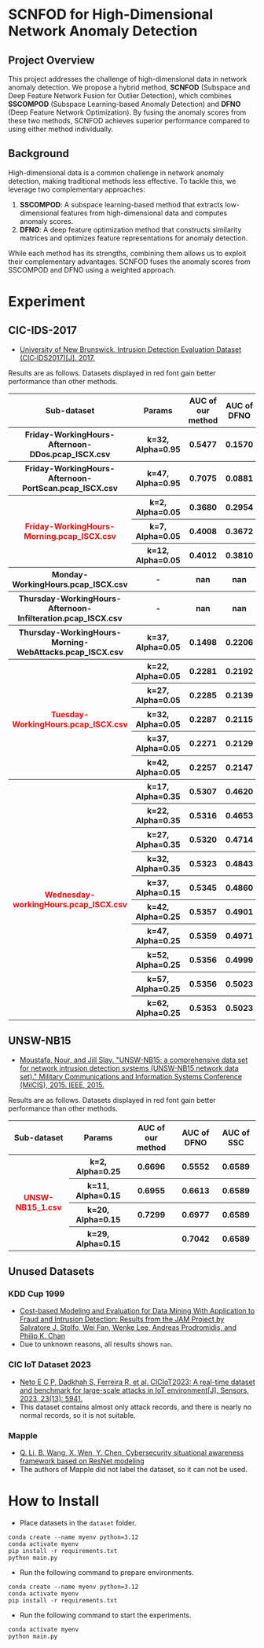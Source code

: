 #  SCNFOD for High-Dimensional Network Anomaly Detection

## Project Overview

This project addresses the challenge of high-dimensional data in network anomaly detection. We propose a hybrid method, **SCNFOD** (Subspace and Deep Feature Network Fusion for Outlier Detection), which combines **SSCOMPOD** (Subspace Learning-based Anomaly Detection) and **DFNO** (Deep Feature Network Optimization). By fusing the anomaly scores from these two methods, SCNFOD achieves superior performance compared to using either method individually.

## Background

High-dimensional data is a common challenge in network anomaly detection, making traditional methods less effective. To tackle this, we leverage two complementary approaches:

1. **SSCOMPOD**: A subspace learning-based method that extracts low-dimensional features from high-dimensional data and computes anomaly scores.
2. **DFNO**: A deep feature optimization method that constructs similarity matrices and optimizes feature representations for anomaly detection.

While each method has its strengths, combining them allows us to exploit their complementary advantages. SCNFOD fuses the anomaly scores from SSCOMPOD and DFNO using a weighted approach.


# Experiment
## CIC-IDS-2017
- [University of New Brunswick. Intrusion Detection Evaluation Dataset (CIC‐IDS2017)[J]. 2017.](https://www.unb.ca/cic/datasets/ids-2017.html)

Results are as follows. Datasets displayed in red font gain better performance than other methods.
<table>
    <tr>
        <th>Sub-dataset</th>
        <th>Params</th>
        <th>AUC of our method</th>
        <th>AUC of DFNO</th>
        <th>AUC of SSC</th>
    </tr>
    <tr>
        <th>Friday-WorkingHours-Afternoon-DDos.pcap_ISCX.csv</th>
        <th>k=32, Alpha=0.95</th>
        <th>0.5477</th>
        <th>0.1570</th>
        <th>0.5483</th>
    </tr>
    <tr>
        <th>Friday-WorkingHours-Afternoon-PortScan.pcap_ISCX.csv</th>
        <th>k=47, Alpha=0.95</th>
        <th>0.7075</th>
        <th>0.0881</th>
        <th>0.7078</th>
    </tr>
    <tr>
        <th rowspan="3"><span style="color:red">Friday-WorkingHours-Morning.pcap_ISCX.csv</span></th>
        <th>k=2, Alpha=0.05</th>
        <th>0.3680</th>
        <th>0.2954</th>
        <th>0.3560</th>
    </tr>
    <tr>
        <th>k=7, Alpha=0.05</th>
        <th>0.4008</th>
        <th>0.3672</th>
        <th>0.3560</th>
    </tr>
    <tr>
        <th>k=12, Alpha=0.05</th>
        <th>0.4012</th>
        <th>0.3810</th>
        <th>0.3560</th>
    </tr>
    <tr>
        <th>Monday-WorkingHours.pcap_ISCX.csv</th>
        <th>-</th>
        <th>nan</th>
        <th>nan</th>
        <th>nan</th>
    </tr>
    <tr>
        <th>Thursday-WorkingHours-Afternoon-Infilteration.pcap_ISCX.csv</th>
        <th>-</th>
        <th>nan</th>
        <th>nan</th>
        <th>nan</th>
    </tr>
    <tr>
        <th>Thursday-WorkingHours-Morning-WebAttacks.pcap_ISCX.csv</th>
        <th>k=37, Alpha=0.05</th>
        <th>0.1498</th>
        <th>0.2206</th>
        <th>0.0655</th>
    </tr>
    <tr>
        <th rowspan="5"><span style="color:red">Tuesday-WorkingHours.pcap_ISCX.csv</span></th>
        <th>k=22, Alpha=0.05</th>
        <th>0.2281</th>
        <th>0.2192</th>
        <th>0.2188</th>
    </tr>
    <tr>
        <th>k=27, Alpha=0.05</th>
        <th>0.2285</th>
        <th>0.2139</th>
        <th>0.2188</th>
    </tr>
    <tr>
        <th>k=32, Alpha=0.05</th>
        <th>0.2287</th>
        <th>0.2115</th>
        <th>0.2188</th>
    </tr>
    <tr>
        <th>k=37, Alpha=0.05</th>
        <th>0.2271</th>
        <th>0.2129</th>
        <th>0.2188</th>
    </tr>
    <tr>
        <th>k=42, Alpha=0.05</th>
        <th>0.2257</th>
        <th>0.2147</th>
        <th>0.2188</th>
    </tr>
    <tr>
        <th rowspan="10"><span style="color:red">Wednesday-workingHours.pcap_ISCX.csv</span></th>
        <th>k=17, Alpha=0.35</th>
        <th>0.5307</th>
        <th>0.4620</th>
        <th>0.5289</th>
    </tr>
    <tr>
        <th>k=22, Alpha=0.35</th>
        <th>0.5316</th>
        <th>0.4653</th>
        <th>0.5289</th>
    </tr>
    <tr>
        <th>k=27, Alpha=0.35</th>
        <th>0.5320</th>
        <th>0.4714</th>
        <th>0.5289</th>
    </tr>
    <tr>
        <th>k=32, Alpha=0.35</th>
        <th>0.5323</th>
        <th>0.4843</th>
        <th>0.5289</th>
    </tr>
    <tr>
        <th>k=37, Alpha=0.15</th>
        <th>0.5345</th>
        <th>0.4860</th>
        <th>0.5289</th>
    </tr>
    <tr>
        <th>k=42, Alpha=0.25</th>
        <th>0.5357</th>
        <th>0.4901</th>
        <th>0.5289</th>
    </tr>
    <tr>
        <th>k=47, Alpha=0.25</th>
        <th>0.5359</th>
        <th>0.4971</th>
        <th>0.5289</th>
    </tr>
    <tr>
        <th>k=52, Alpha=0.25</th>
        <th>0.5356</th>
        <th>0.4999</th>
        <th>0.5289</th>
    </tr>
    <tr>
        <th>k=57, Alpha=0.25</th>
        <th>0.5356</th>
        <th>0.5023</th>
        <th>0.5289</th>
    </tr>
    <tr>
        <th>k=62, Alpha=0.25</th>
        <th>0.5353</th>
        <th>0.5023</th>
        <th>0.5289</th>
    </tr>
</table>

## UNSW-NB15
- [Moustafa, Nour, and Jill Slay. "UNSW-NB15: a comprehensive data set for network intrusion detection systems (UNSW-NB15 network data set)." Military Communications and Information Systems Conference (MilCIS), 2015. IEEE, 2015.](https://research.unsw.edu.au/projects/unsw-nb15-dataset)

Results are as follows. Datasets displayed in red font gain better performance than other methods.
<table>
    <tr>
        <th>Sub-dataset</th>
        <th>Params</th>
        <th>AUC of our method</th>
        <th>AUC of DFNO</th>
        <th>AUC of SSC</th>
    </tr>
    <tr>
        <th rowspan="10"><span style="color:red">UNSW-NB15_1.csv</span></th>
        <th>k=2, Alpha=0.25</th>
        <th>0.6696</th>
        <th>0.5552</th>
        <th>0.6589</th>
    </tr>
    <tr>
        <th>k=11, Alpha=0.15</th>
        <th>0.6955</th>
        <th>0.6613</th>
        <th>0.6589</th>
    </tr>
    <tr>
        <th>k=20, Alpha=0.15</th>
        <th>0.7299</th>
        <th>0.6977</th>
        <th>0.6589</th>
    </tr>
    <tr>
        <th>k=29, Alpha=0.15</th>
        <th></th>
        <th>0.7042</th>
        <th>0.6589</th>
    </tr>
</table>

## Unused Datasets
### KDD Cup 1999
- [Cost-based Modeling and Evaluation for Data Mining With Application to Fraud and Intrusion Detection: Results from the JAM Project by Salvatore J. Stolfo, Wei Fan, Wenke Lee, Andreas Prodromidis, and Philip K. Chan](https://kdd.ics.uci.edu/databases/kddcup99/kddcup99.html)
- Due to unknown reasons, all results shows `nan`.

### CIC IoT Dataset 2023
- [Neto E C P, Dadkhah S, Ferreira R, et al. CICIoT2023: A real-time dataset and benchmark for large-scale attacks in IoT environment[J]. Sensors, 2023, 23(13): 5941.](https://www.unb.ca/cic/datasets/iotdataset-2023.html)
- This dataset contains almost only attack records, and there is nearly no normal records, so it is not suitable.


### Mapple
- [Q. Li, B. Wang, X. Wen, Y. Chen, Cybersecurity situational awareness framework based on ResNet modeling](https://maple.nefu.edu.cn/)
- The authors of Mapple did not label the dataset, so it can not be used.

# How to Install
- Place datasets in the `dataset` folder.
```
conda create --name myenv python=3.12
conda activate myenv
pip install -r requirements.txt
python main.py
```
- Run the following command to prepare environments.
```
conda create --name myenv python=3.12
conda activate myenv
pip install -r requirements.txt
```
- Run the following command to start the experiments.
```
conda activate myenv
python main.py
```
